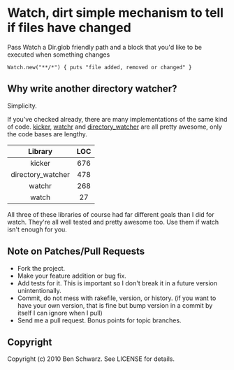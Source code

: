 # Watch, dirt simple mechanism to tell if files have changed

Pass Watch a Dir.glob friendly path and a block that you'd like to 
be executed when something changes

    Watch.new("**/*") { puts "file added, removed or changed" }

## Why write another directory watcher? 

Simplicity.

If you've checked already, there are many implementations of the same kind of code.
[kicker](http://github.com/alloy/kicker/), [watchr](http://github.com/mynyml/watchr/) and [directory_watcher](http://github.com/TwP/directory_watcher/) are all pretty awesome, only the code bases are lengthy.


| Library           | LOC      |
|:-----------------:|:--------:|
|kicker             | 676      |
|directory_watcher  | 478      |
|watchr             | 268      |
|watch              | 27       |

All three of these libraries of course had far different goals than I did for watch. They're all well tested and pretty awesome too. Use them if watch isn't enough for you.


## Note on Patches/Pull Requests
 
* Fork the project.
* Make your feature addition or bug fix.
* Add tests for it. This is important so I don't break it in a
  future version unintentionally.
* Commit, do not mess with rakefile, version, or history.
  (if you want to have your own version, that is fine but bump version in a commit by itself I can ignore when I pull)
* Send me a pull request. Bonus points for topic branches.

## Copyright

Copyright (c) 2010 Ben Schwarz. See LICENSE for details.
